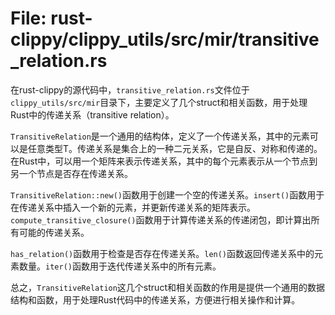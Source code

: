 # File: rust-clippy/clippy_utils/src/mir/transitive_relation.rs

在rust-clippy的源代码中，`transitive_relation.rs`文件位于`clippy_utils/src/mir`目录下，主要定义了几个struct和相关函数，用于处理Rust中的传递关系（transitive relation）。

`TransitiveRelation`是一个通用的结构体，定义了一个传递关系，其中的元素可以是任意类型T。传递关系是集合上的一种二元关系，它是自反、对称和传递的。在Rust中，可以用一个矩阵来表示传递关系，其中的每个元素表示从一个节点到另一个节点是否存在传递关系。

`TransitiveRelation::new()`函数用于创建一个空的传递关系。`insert()`函数用于在传递关系中插入一个新的元素，并更新传递关系的矩阵表示。`compute_transitive_closure()`函数用于计算传递关系的传递闭包，即计算出所有可能的传递关系。

`has_relation()`函数用于检查是否存在传递关系。`len()`函数返回传递关系中的元素数量。`iter()`函数用于迭代传递关系中的所有元素。

总之，`TransitiveRelation`这几个struct和相关函数的作用是提供一个通用的数据结构和函数，用于处理Rust代码中的传递关系，方便进行相关操作和计算。

